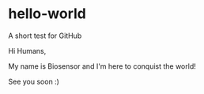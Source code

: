 # hello-world
A short test for GitHub

Hi Humans,

My name is Biosensor and I'm here to conquist the world!

See you soon :) 
